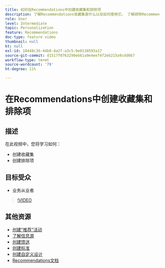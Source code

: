 ```yaml
---
title: 如何在Recommendations中创建收藏集和排除项
description: 了解Recommendations收藏集是什么以及如何使用它。 了解排除Recommendations的概念及其使用方法。
role: User
level: Intermediate
topic: Personalization
feature: Recommendations
doc-type: feature video
thumbnail: null
kt: null
exl-id: 10448c36-44b8-4a2f-a3c5-9e0130593a17
source-git-commit: d1517f0763290eb61a9e4eef4f2eb215a9cdd667
workflow-type: tm+mt
source-wordcount: '79'
ht-degree: 11%

---
```


# 在Recommendations中创建收藏集和排除项

## 描述

在此视频中，您将学习如何：

* 创建收藏集
* 创建排除项

## 目标受众

* 业务从业者

>[!VIDEO](https://video.tv.adobe.com/v/27689?quality=12)

## 其他资源

* [创建“推荐”活动](create-a-recommendations-activity.md)
* [了解信息源](understanding-feeds.md)
* [创建馈送](create-a-feed.md)
* [创建标准](create-criteria.md)
* [创建自定义设计](create-custom-designs.md)
* [Recommendations文档](https://experienceleague.adobe.com/docs/target/using/recommendations/recommendations.html?lang=en)
